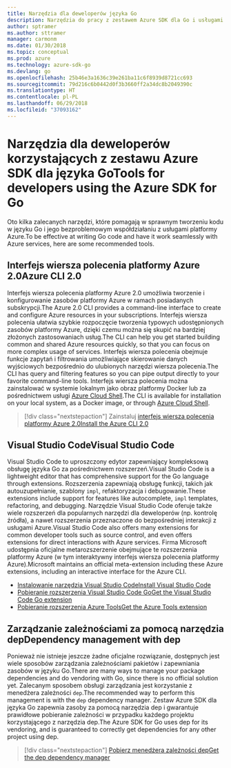 ```yaml
---
title: Narzędzia dla deweloperów języka Go
description: Narzędzia do pracy z zestawem Azure SDK dla Go i usługami platformy Azure
author: sptramer
ms.author: sttramer
manager: carmonm
ms.date: 01/30/2018
ms.topic: conceptual
ms.prod: azure
ms.technology: azure-sdk-go
ms.devlang: go
ms.openlocfilehash: 25b46e3a1636c39e261ba11c6f8939d8721cc693
ms.sourcegitcommit: 79d216c6b0442d0f3b3660ff2a34dc8b2049390c
ms.translationtype: HT
ms.contentlocale: pl-PL
ms.lasthandoff: 06/29/2018
ms.locfileid: "37093162"
---
```

# <a name="tools-for-developers-using-the-azure-sdk-for-go"></a><span data-ttu-id="5b073-103">Narzędzia dla deweloperów korzystających z zestawu Azure SDK dla języka Go</span><span class="sxs-lookup"><span data-stu-id="5b073-103">Tools for developers using the Azure SDK for Go</span></span>

<span data-ttu-id="5b073-104">Oto kilka zalecanych narzędzi, które pomagają w sprawnym tworzeniu kodu w języku Go i jego bezproblemowym współdziałaniu z usługami platformy Azure.</span><span class="sxs-lookup"><span data-stu-id="5b073-104">To be effective at writing Go code and have it work seamlessly with Azure services, here are some recommended tools.</span></span>

## <a name="azure-cli-20"></a><span data-ttu-id="5b073-105">Interfejs wiersza polecenia platformy Azure 2.0</span><span class="sxs-lookup"><span data-stu-id="5b073-105">Azure CLI 2.0</span></span>

<span data-ttu-id="5b073-106">Interfejs wiersza polecenia platformy Azure 2.0 umożliwia tworzenie i konfigurowanie zasobów platformy Azure w ramach posiadanych subskrypcji.</span><span class="sxs-lookup"><span data-stu-id="5b073-106">The Azure 2.0 CLI provides a command-line interface to create and configure Azure resources in your subscriptions.</span></span> <span data-ttu-id="5b073-107">Interfejs wiersza polecenia ułatwia szybkie rozpoczęcie tworzenia typowych udostępnionych zasobów platformy Azure, dzięki czemu można się skupić na bardziej złożonych zastosowaniach usług.</span><span class="sxs-lookup"><span data-stu-id="5b073-107">The CLI can help you get started building common and shared Azure resources quickly, so that you can focus on more complex usage of services.</span></span> <span data-ttu-id="5b073-108">Interfejs wiersza polecenia obejmuje funkcje zapytań i filtrowania umożliwiające skierowanie danych wyjściowych bezpośrednio do ulubionych narzędzi wiersza polecenia.</span><span class="sxs-lookup"><span data-stu-id="5b073-108">The CLI has query and filtering features so you can pipe output directly to your favorite command-line tools.</span></span> <span data-ttu-id="5b073-109">Interfejs wiersza polecenia można zainstalować w systemie lokalnym jako obraz platformy Docker lub za pośrednictwem usługi [Azure Cloud Shell](https://docs.microsoft.com/en-us/azure/cloud-shell/overview).</span><span class="sxs-lookup"><span data-stu-id="5b073-109">The CLI is available for installation on your local system, as a Docker image, or through [Azure Cloud Shell](https://docs.microsoft.com/en-us/azure/cloud-shell/overview).</span></span>

> [!div class="nextstepaction"]
> <span data-ttu-id="5b073-110">Zainstaluj [interfejs wiersza polecenia platformy Azure 2.0](/cli/azure/install-azure-cli)</span><span class="sxs-lookup"><span data-stu-id="5b073-110">[Install the Azure CLI 2.0](/cli/azure/install-azure-cli)</span></span>

## <a name="visual-studio-code"></a><span data-ttu-id="5b073-111">Visual Studio Code</span><span class="sxs-lookup"><span data-stu-id="5b073-111">Visual Studio Code</span></span>

<span data-ttu-id="5b073-112">Visual Studio Code to uproszczony edytor zapewniający kompleksową obsługę języka Go za pośrednictwem rozszerzeń.</span><span class="sxs-lookup"><span data-stu-id="5b073-112">Visual Studio Code is a lightweight editor that has comprehensive support for the Go language through extensions.</span></span> <span data-ttu-id="5b073-113">Rozszerzenia zapewniają obsługę funkcji, takich jak autouzupełnianie, szablony `impl`, refaktoryzacja i debugowanie.</span><span class="sxs-lookup"><span data-stu-id="5b073-113">These extensions include support for features like autocomplete, `impl` templates, refactoring, and debugging.</span></span> <span data-ttu-id="5b073-114">Narzędzie Visual Studio Code oferuje także wiele rozszerzeń dla popularnych narzędzi dla deweloperów (np. kontrolę źródła), a nawet rozszerzenia przeznaczone do bezpośredniej interakcji z usługami Azure.</span><span class="sxs-lookup"><span data-stu-id="5b073-114">Visual Studio Code also offers many extensions for common developer tools such as source control, and even offers extensions for direct interactions with Azure services.</span></span> <span data-ttu-id="5b073-115">Firma Microsoft udostępnia oficjalne metarozszerzenie obejmujące te rozszerzenia platformy Azure (w tym interaktywny interfejs wiersza polecenia platformy Azure).</span><span class="sxs-lookup"><span data-stu-id="5b073-115">Microsoft maintains an official meta-extension including these Azure extensions, including an interactive interface for the Azure CLI.</span></span>

* [<span data-ttu-id="5b073-116">Instalowanie narzędzia Visual Studio Code</span><span class="sxs-lookup"><span data-stu-id="5b073-116">Install Visual Studio Code</span></span>](https://code.visualstudio.com/Download)
* [<span data-ttu-id="5b073-117">Pobieranie rozszerzenia Visual Studio Code Go</span><span class="sxs-lookup"><span data-stu-id="5b073-117">Get the Visual Studio Code Go extension</span></span>](https://code.visualstudio.com/docs/languages/go)
* [<span data-ttu-id="5b073-118">Pobieranie rozszerzenia Azure Tools</span><span class="sxs-lookup"><span data-stu-id="5b073-118">Get the Azure Tools extension</span></span>](https://marketplace.visualstudio.com/items?itemName=ms-vscode.vscode-azureextensionpack)

## <a name="dependency-management-with-dep"></a><span data-ttu-id="5b073-119">Zarządzanie zależnościami za pomocą narzędzia dep</span><span class="sxs-lookup"><span data-stu-id="5b073-119">Dependency management with dep</span></span>

<span data-ttu-id="5b073-120">Ponieważ nie istnieje jeszcze żadne oficjalne rozwiązanie, dostępnych jest wiele sposobów zarządzania zależnościami pakietów i zapewniania zasobów w języku Go.</span><span class="sxs-lookup"><span data-stu-id="5b073-120">There are many ways to manage your package dependencies and do vendoring with Go, since there is no official solution yet.</span></span> <span data-ttu-id="5b073-121">Zalecanym sposobem obsługi zarządzania jest korzystanie z menedżera zależności `dep`.</span><span class="sxs-lookup"><span data-stu-id="5b073-121">The recommended way to perform this management is with the `dep` dependency manager.</span></span> <span data-ttu-id="5b073-122">Zestaw Azure SDK dla języka Go zapewnia zasoby za pomocą narzędzia dep i gwarantuje prawidłowe pobieranie zależności w przypadku każdego projektu korzystającego z narzędzia dep.</span><span class="sxs-lookup"><span data-stu-id="5b073-122">The Azure SDK for Go uses dep for its vendoring, and is guaranteed to correctly get dependencies for any other project using dep.</span></span>

> [!div class="nextstepaction"]
> [<span data-ttu-id="5b073-123">Pobierz menedżera zależności dep</span><span class="sxs-lookup"><span data-stu-id="5b073-123">Get the dep dependency manager</span></span>](https://github.com/golang/dep)
